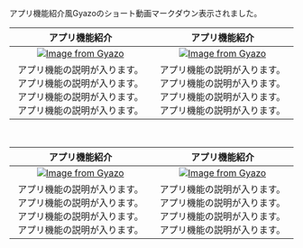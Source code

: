 アプリ機能紹介風Gyazoのショート動画マークダウン表示されました。

| アプリ機能紹介 | アプリ機能紹介 |
|:-----------:|:------------:|
| [![Image from Gyazo](https://i.gyazo.com/9538a623b95fa2b70497a6f35b8dabd0.gif)](https://gyazo.com/9538a623b95fa2b70497a6f35b8dabd0) | [![Image from Gyazo](https://i.gyazo.com/9538a623b95fa2b70497a6f35b8dabd0.gif)](https://gyazo.com/9538a623b95fa2b70497a6f35b8dabd0) |
| アプリ機能の説明が入ります。アプリ機能の説明が入ります。アプリ機能の説明が入ります。アプリ機能の説明が入ります。 | アプリ機能の説明が入ります。アプリ機能の説明が入ります。アプリ機能の説明が入ります。アプリ機能の説明が入ります。 |

</br>

| アプリ機能紹介 | アプリ機能紹介 |
|:-----------:|:------------:|
| [![Image from Gyazo](https://i.gyazo.com/9538a623b95fa2b70497a6f35b8dabd0.gif)](https://gyazo.com/9538a623b95fa2b70497a6f35b8dabd0) | [![Image from Gyazo](https://i.gyazo.com/9538a623b95fa2b70497a6f35b8dabd0.gif)](https://gyazo.com/9538a623b95fa2b70497a6f35b8dabd0) |
| アプリ機能の説明が入ります。アプリ機能の説明が入ります。アプリ機能の説明が入ります。アプリ機能の説明が入ります。 | アプリ機能の説明が入ります。アプリ機能の説明が入ります。アプリ機能の説明が入ります。アプリ機能の説明が入ります。 |

